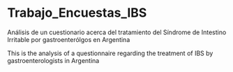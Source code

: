 # Trabajo_Encuestas_IBS

Análisis de un cuestionario acerca del tratamiento del Síndrome de Intestino Irritable por gastroenterólgos en Argentina

This is the analysis of a questionnaire regarding the treatment of IBS by gastroenterologists in Argentina
